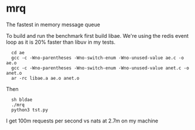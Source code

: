 # mrq
The fastest in memory message queue

To build and run the benchmark first build libae. We're using the redis event loop as it is 20% faster than libuv in my tests.

```
  cd ae
  gcc -c -Wno-parentheses -Wno-switch-enum -Wno-unused-value ae.c -o ae.o
  gcc -c -Wno-parentheses -Wno-switch-enum -Wno-unused-value anet.c -o anet.o
  ar -rc libae.a ae.o anet.o
```

Then

```
  sh bldae
  ./mrq
  python3 tst.py
```

I get 100m requests per second vs nats at 2.7m on my machine

